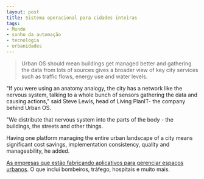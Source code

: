 ```yaml
---
layout: post
title: Sistema operacional para cidades inteiras
tags:
- Mundo
- sonho da automação
- tecnologia
- urbanidades
---
```


> Urban OS should mean buildings get managed better and gathering the data from lots of sources gives a broader view of key city services such as traffic flows, energy use and water levels.

"If you were using an anatomy analogy, the city has a network like the nervous system, talking to a whole bunch of sensors gathering the data and causing actions," said Steve Lewis, head of Living PlanIT- the company behind Urban OS.

"We distribute that nervous system into the parts of the body - the buildings, the streets and other things.

Having one platform managing the entire urban landscape of a city means significant cost savings, implementation consistency, quality and manageability, he added.

[As empresas que estão fabricando aplicativos para gerenciar espaços urbanos](http://www.bbc.co.uk/news/technology-15109403). O que inclui bombeiros, tráfego, hospitais e muito mais.
